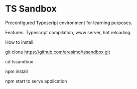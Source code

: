 # TS Sandbox
Preconfigured Typescript environment for learning purposes.

Features: Typescript compilation, www server, hot reloading.

How to install:

git clone https://github.com/aresimo/tssandbox.git

cd tssandbox

npm install

npm start to serve application
